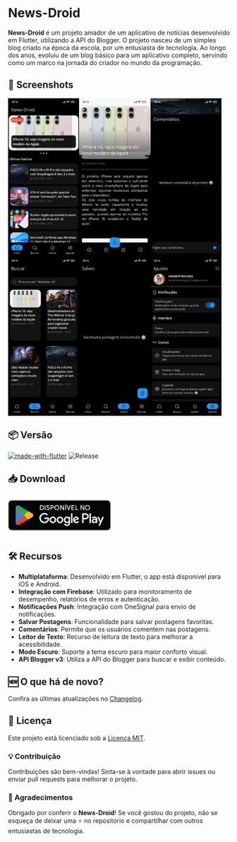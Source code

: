 # News-Droid

**News-Droid** é um projeto amador de um aplicativo de notícias desenvolvido em Flutter, utilizando a API do Blogger. O projeto nasceu de um simples blog criado na época da escola, por um entusiasta de tecnologia. Ao longo dos anos, evoluiu de um blog básico para um aplicativo completo, servindo como um marco na jornada do criador no mundo da programação.


## 📸 Screenshots

<div style="display: flex; flex-wrap: wrap;">
  <img src="screenshots/preview.png?raw=true" width="32%">
  <img src="screenshots/preview2.png?raw=true" width="32%">
  <img src="screenshots/preview3.png?raw=true" width="32%">
  <img src="screenshots/preview4.png?raw=true" width="32%">
  <img src="screenshots/preview5.png?raw=true" width="32%">
  <img src="screenshots/preview6.png?raw=true" width="32%">
</div>


## 📦 Versão

[![made-with-flutter](https://img.shields.io/badge/Made%20with-Flutter-1f425f.svg)](https://flutter.dev/)
![Release](https://img.shields.io/github/v/release/hendrilmendes/News-Droid)


## 📥 Download

[<img src="img/get_google-play.png" alt="Baixar pela Google Play" height="90">](https://play.google.com/store/apps/details?id=com.github.hendrilmendes.news)


## 🛠️ Recursos

- **Multiplataforma**: Desenvolvido em Flutter, o app está disponível para iOS e Android.
- **Integração com Firebase**: Utilizado para monitoramento de desempenho, relatórios de erros e autenticação.
- **Notificações Push**: Integração com OneSignal para envio de notificações.
- **Salvar Postagens**: Funcionalidade para salvar postagens favoritas.
- **Comentários**: Permite que os usuários comentem nas postagens.
- **Leitor de Texto**: Recurso de leitura de texto para melhorar a acessibilidade.
- **Modo Escuro**: Suporte a tema escuro para maior conforto visual.
- **API Blogger v3**: Utiliza a API do Blogger para buscar e exibir conteúdo.


## 🆕 O que há de novo?

Confira as últimas atualizações no [Changelog](Changelog.md).


## 📜 Licença

Este projeto está licenciado sob a [Licença MIT](LICENSE.md).


### 💡 Contribuição

Contribuições são bem-vindas! Sinta-se à vontade para abrir issues ou enviar pull requests para melhorar o projeto.

### 🌟 Agradecimentos

Obrigado por conferir o **News-Droid**! Se você gostou do projeto, não se esqueça de deixar uma ⭐ no repositório e compartilhar com outros entusiastas de tecnologia.